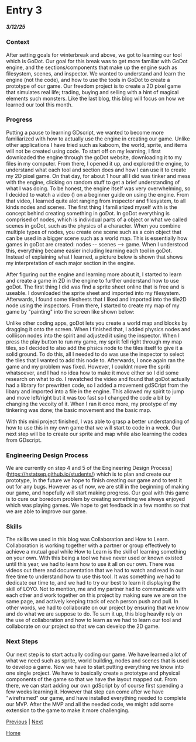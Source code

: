 # Entry 3
##### 3/12/25

### Context

After setting goals for winterbreak and above, we got to learning our tool which is GoDot. Our goal for this break was to get more familiar with GoDot engine, and the sections/components that make up the engine such as filesystem, scenes, and inspector. We wanted to understand and learn the engine (not the code), and how to use the tools in GoDot to create a prototype of our game. Our freedom project is to create a 2D pixel game that simulates real life; trading, buying and selling with a hint of magical elements such monsters. Like the last blog, this blog will focus on how we learned our tool this month. 

### Progress

Putting a pause to learning GDscript, we wanted to become more familiarized with how to actually use the engine in creating our game. Unlike other applications I have tried such as kaboom, the world, sprite, and items will not be created using code. To start off on my learning, I first downloaded the engine through the goDot website, downloading it to my files in my computer. From there, I opened it up, and explored the engine, to understand what each tool and section does and how I can use it to create my 2D pixel game. On that day, for about 1 hour all I did was tinker and mess with the engine, clicking on random stuff to get a brief understanding of what I was doing. To be honest, the engine itself was very overwhelming, so I decided to watch a video () on a beginner guide on using the engine. From that video, I learned quite alot ranging from inspector and filesystem, to all kinds nodes and scenes. The first thing I familiarized myself with is the concept behind creating something in goDot. In goDot everything is comprised of nodes, which is individual parts of a object or what we called scenes in goDot, such as the physics of a character. When you combine multiple types of nodes, you create one scene such as a coin object that can be used in a bigger scene such as a world map. This is essentially how games in goDot are created: nodes -- scenes --> game. When I understood this, everything became easier including learning each tool in goDot. Instead of explaining what I learned, a picture below is shown that shows my interpretation of each major section in the engine. 


After figuring out the engine and learning more about it, I started to learn and create a game in 2D in the engine to further understand how to use goDot. The first thing I did was find a sprite sheet online that is free and is useable. I downloaded the sprite sheet and imported into my filesystem. Afterwards, I found some tilesheets that I liked and imported into the tile2D node using the inspectors. From there, I started to create my map of my game by "painting" into the screen like shown below:



Unlike other coding apps, goDot lets you create a world map and blocks by dragging it onto the screen. When I finished that, I added physics nodes and colliison nodes into the spirit and adjusted it using the inspector. When I press the play button to run my game, my spriit fell right through my map tiles, so I decided to also add the phsics node to the tiles itself to give it a solid ground. To do this, all I needed to do was use the inspector to select the tiles that I wanted to add this node to. Afterwards, I once again ran the game and my problem was fixed. However, I couldnt move the spriti whatsoever, and I had no idea how to make it move either so I did some research on what to do. I rewatched the video and found that goDot actually had a library for prewritten code, so I added a movement gdSCript from the libary and imported into a file in the engine. This allowed my spirit to jump and move left/right but it was too fast so I changed the code a bit by changing the vecoity of it. When I ran it once more, my prootype of my tinkering was done; the basic movement and the basic map. 






With this mini project finished, I was able to grasp a better understanding of how to use this in my own game that we will start to code in a week. Our next step will be to create our sprite  and map while also learning the codes from GDscript. 



### Engineering Design Process

We are currently on step 4 and 5 of the Engineering Design Process](https://hstatsep.github.io/students/) which is to plan and create our prototype, In the future we hope to finish creating our game and to test it out for any bugs. However as of now, we are still in the beginning of making our game, and hopefully will start making progress. Our goal with this game is to cure our boredom problem by creating something we always enjoyed which was playing games. We hope to get feedback in a few months so that we are able to improve our game.

### Skills

The skills we used in this blog was Collaboration and How to Learn. Collaboration is working together with a partner or group effectively to achieve a mutual goal while How to Learn is the skill of learning something on your own. With this being a tool we have never used or known existed until this year, we had to learn how to use it all on our own. There was videos out there and documentation that we had to watch and read in our free time to understand how to use this tool. It was something we had to dedicate our time to, and we had to try our best to learn it displaying the skill of LOYO. Not to mention, me and my partner had to communicate with each other and work together on this project by making sure we are on the same page, and actively keeping track of each person push and pull. In other words, we had to collaborate on our project by ensuring that we know and do what we are suppose to do. To sum it up, this blog heavily rely on the use of collaboration and how to learn as we had to learn our tool and collaborate on our project so that we can develop the 2D game. 

### Next Steps

Our next step is to start actually coding our game. We have learned a lot of what we need such as sprite, world building, nodes and scenes that is used to develop a game. Now we have to start putting everything we know into one single project. We have to basically create a prototype and physical components of the game so that we have the layout mapped out. From there, we can start adding our own gdScript by of course first spending a few weeks learning it. However that step can come after we have "wireframed" our game, and have installed everything needed to complete our MVP. After the MVP and all the needed code, we might add some extension to the game to make it more challenging. 


[Previous](entry02.md) | [Next](entry04.md)

[Home](../README.md)

